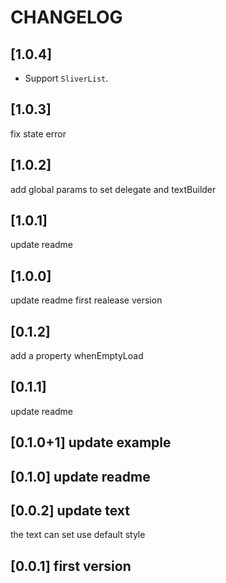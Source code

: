 # CHANGELOG

## [1.0.4]

- Support `SliverList`.

## [1.0.3]

fix state error

## [1.0.2]

add global params to set delegate and textBuilder

## [1.0.1]

update readme

## [1.0.0]

update readme
first realease version

## [0.1.2]

add a property whenEmptyLoad

## [0.1.1]

update readme

## [0.1.0+1] update example

## [0.1.0] update readme

## [0.0.2] update text

the text can set use default style

## [0.0.1] first version
